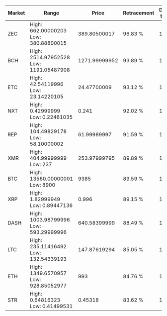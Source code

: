 | Market | Range | Price| Retracement | Doubles to 50% |
| --- | --- | --- | --- | --- |
| ZEC | High: 662.00000203<br />Low: 380.88800015 | 389.80500017 | 96.83 % | 1.34 |
| BCH | High: 2514.97952528<br />Low: 1191.05487908 | 1271.99999952 | 93.89 % | 1.46 |
| ETC | High: 42.54119996<br />Low: 23.14220105 | 24.47700009 | 93.12 % | 1.34 |
| NXT | High: 0.42999999<br />Low: 0.22461035 | 0.241 | 92.02 % | 1.36 |
| REP | High: 104.49829178<br />Low: 58.10000002 | 61.99989997 | 91.59 % | 1.31 |
| XMR | High: 404.99999999<br />Low: 237 | 253.97999795 | 89.89 % | 1.26 |
| BTC | High: 13560.00000001<br />Low: 8900 | 9385 | 89.59 % | 1.20 |
| XRP | High: 1.82999949<br />Low: 0.89447136 | 0.996 | 89.15 % | 1.37 |
| DASH | High: 1003.98799996<br />Low: 593.29999996 | 640.58399999 | 88.49 % | 1.25 |
| LTC | High: 235.11416492<br />Low: 132.54339193 | 147.87619294 | 85.05 % | 1.24 |
| ETH | High: 1349.6570957<br />Low: 928.85052977 | 993 | 84.76 % | 1.15 |
| STR | High: 0.64816323<br />Low: 0.41499531 | 0.45318 | 83.62 % | 1.17 |
